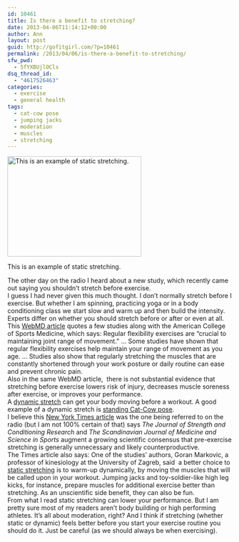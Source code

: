```yaml
---
id: 10461
title: Is there a benefit to stretching?
date: 2013-04-06T11:14:12+00:00
author: Ann
layout: post
guid: http://gofitgirl.com/?p=10461
permalink: /2013/04/06/is-there-a-benefit-to-stretching/
sfw_pwd:
  - 5fYXBUjlOCls
dsq_thread_id:
  - "4617526463"
categories:
  - exercise
  - general health
tags:
  - cat-cow pose
  - jumping jacks
  - moderation
  - muscles
  - stretching
---
```

<div id="attachment_10462" style="width: 310px" class="wp-caption alignleft">
  <a href="http://gofitgirl.com/?attachment_id=10462" rel="attachment wp-att-10462"><img class="size-medium wp-image-10462" alt="This is an example of static stretching." src="http://gofitgirl.com/wp-content/uploads/2013/04/photo-4_2-300x225.jpg" width="300" height="225" /></a>
  
  <p class="wp-caption-text">
    This is an example of static stretching.
  </p>
</div>

  
The other day on the radio I heard about a new study, which recently came out saying you shouldn&#8217;t stretch before exercise.  
I guess I had never given this much thought. I don&#8217;t normally stretch before I exercise. But whether I am spinning, practicing yoga or in a body conditioning class we start slow and warm up and then build the intensity.  
Experts differ on whether you should stretch before or after or even at all.  
This [WebMD article](http://www.webmd.com/fitness-exercise/guide/how-to-stretch) quotes a few studies along with the American College of Sports Medicine, which says: Regular flexibility exercises are &#8220;crucial to maintaining joint range of movement.&#8221; &#8230; Some studies have shown that regular flexibility exercises help maintain your range of movement as you age. &#8230; Studies also show that regularly stretching the muscles that are constantly shortened through your work posture or daily routine can ease and prevent chronic pain.  
Also in the same WebMD article,  there is not substantial evidence that stretching before exercise lowers risk of injury, decreases muscle soreness after exercise, or improves your performance.  
A [dynamic stretch](http://hosmerchiropractic.com/blog/7-ultimate-dynamic-stretching-exercises/) can get your body moving before a workout. A good example of a dynamic stretch is [standing Cat-Cow pose](http://www.yogaworkout.com/poses/2011/10/standing-catcow/).  
I believe this [New York Times article](http://well.blogs.nytimes.com/2013/04/03/reasons-not-to-stretch/) was the one being referred to on the radio (but I am not 100% certain of that) says _The Journal of Strength and Conditioning Research_ and _The Scandinavian Journal of Medicine and Science in Sports_ augment a growing scientific consensus that pre-exercise stretching is generally unnecessary and likely counterproductive.  
The Times article also says: One of the studies&#8217; authors, Goran Markovic, a professor of kinesiology at the University of Zagreb, said  a better choice to [static stretching](http://www.brianmac.co.uk/stretch.htm) is to warm-up dynamically, by moving the muscles that will be called upon in your workout. Jumping jacks and toy-soldier-like high leg kicks, for instance, prepare muscles for additional exercise better than stretching. As an unscientific side benefit, they can also be fun.  
From what I read static stretching can lower your performance. But I am pretty sure most of my readers aren&#8217;t body building or high performing athletes. It&#8217;s all about moderation, right? And I think if stretching (whether static or dynamic) feels better before you start your exercise routine you should do it. Just be careful (as we should always be when exercising).